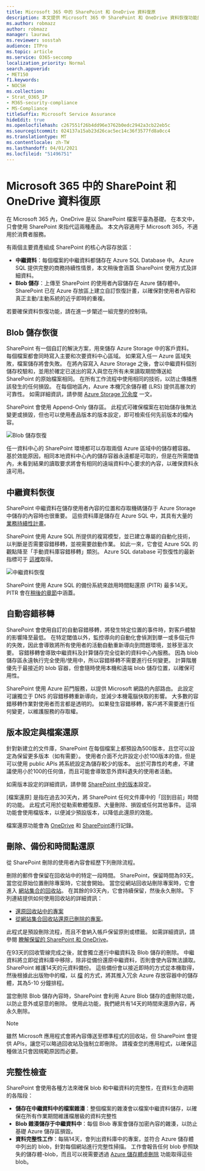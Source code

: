 ```yaml
---
title: Microsoft 365 中的 SharePoint 和 OneDrive 資料復原
description: 本文提供 Microsoft 365 中 SharePoint 和 OneDrive 資料恢復功能的概覽。
ms.author: robmazz
author: robmazz
manager: laurawi
ms.reviewer: sosstah
audience: ITPro
ms.topic: article
ms.service: O365-seccomp
localization_priority: Normal
search.appverid:
- MET150
f1.keywords:
- NOCSH
ms.collection:
- Strat_O365_IP
- M365-security-compliance
- MS-Compliance
titleSuffix: Microsoft Service Assurance
hideEdit: true
ms.openlocfilehash: c267551f26b4dd96e3762b0edc2942a3cb22eb5c
ms.sourcegitcommit: 024137a15ab23d26cac5ec14c36f3577fd8a0cc4
ms.translationtype: MT
ms.contentlocale: zh-TW
ms.lasthandoff: 04/01/2021
ms.locfileid: "51496751"
---
```

# <a name="sharepoint-and-onedrive-data-resiliency-in-microsoft-365"></a>Microsoft 365 中的 SharePoint 和 OneDrive 資料復原

在 Microsoft 365 內，OneDrive 是以 SharePoint 檔案平臺為基礎。 在本文中，只會使用 SharePoint 來指代這兩種產品。 本文內容適用于 Microsoft 365，不適用於消費者服務。

有兩個主要資產組成 SharePoint 的核心內容存放區：

- **中繼資料**：每個檔案的中繼資料都儲存在 Azure SQL Database 中。 Azure SQL 提供完整的商務持續性情景，本文稍後會涵蓋 SharePoint 使用方式及詳細資料。
- **Blob 儲存**：上傳至 SharePoint 的使用者內容儲存在 Azure 儲存體中。 SharePoint 已在 Azure 存放區上建立自訂恢復計畫，以確保對使用者內容和真正主動/主動系統的近乎即時的重複。

若要確保資料恢復功能，請在進一步闡述一組完整的控制項。

## <a name="blob-storage-resilience"></a>Blob 儲存恢復

SharePoint 有一個自訂的解決方案，用來儲存 Azure Storage 中的客戶資料。 每個檔案都會同時寫入主要和次要資料中心區域。 如果寫入任一 Azure 區域失敗，檔案儲存將會失敗。 在將內容寫入 Azure Storage 之後，會以中繼資料個別儲存校驗和，並用於確定已送出的寫入與您在所有未來讀取期間傳送給 SharePoint 的原始檔案相同。 在所有工作流程中使用相同的技術，以防止傳播應該發生的任何損毀。 在每個地區內，Azure 本機冗余儲存體 (LRS) 提供高層次的可靠性。 如需詳細資訊，請參閱 [Azure Storage 冗余度](/azure/storage/common/storage-redundancy-lrs) 一文。

SharePoint 會使用 Append-Only 儲存區。 此程式可確保檔案在初始儲存後無法變更或損毀，但也可以使用產品版本的版本設定，即可檢索任何先前版本的檔內容。

![Blob 儲存恢復](../media/assurance-blob-storage-resiliency-diagram.png)

任一資料中心的 SharePoint 環境都可以存取兩個 Azure 區域中的儲存體容器。 基於效能原因，相同本地資料中心內的儲存容器永遠都是可取的，但是在所需閾值內，未看到結果的讀取要求將會有相同的遠端資料中心要求的內容，以確保資料永遠可用。

## <a name="metadata-resilience"></a>中繼資料恢復

SharePoint 中繼資料在儲存使用者內容的位置和存取機碼儲存于 Azure Storage 中儲存的內容時也很重要。 這些資料庫是儲存在 Azure SQL 中，其具有大量的 [業務持續性計畫](/azure/sql-database/sql-database-business-continuity)。

SharePoint 使用 Azure SQL 所提供的複寫模型，並已建立專屬的自動化技術，以判斷是否需要容錯移轉，並視需要啟動作業。 如此一來，它會從 Azure SQL 的觀點降至「手動資料庫容錯移轉」類別。 Azure SQL database 可恢復性的最新指標可于 [這裡](/azure/azure-sql/database/business-continuity-high-availability-disaster-recover-hadr-overview#recover-a-database-to-the-existing-server)取得。

![中繼資料恢復](../media/assurance-metadata-resiliency-diagram.png)

SharePoint 使用 Azure SQL 的備份系統來啟用時間點還原 (PITR) 最多14天。 PITR 會在[稍後的章節](#deletion-backup-and-point-in-time-restore)中涵蓋。

## <a name="automated-failover"></a>自動容錯移轉

SharePoint 會使用自訂的自動容錯移轉，將發生特定位置的事件時，對客戶體驗的影響降至最低。 在特定閾值以外，監控導向的自動化會偵測到單一或多個元件的失敗，因此會導致將所有使用者的活動自動重新導向到問題環境，並移至溫次要。 容錯移轉會導致中繼資料及計算儲存完全從新的資料中心內服務。 因為 blob 儲存區永遠執行完全使用/使用中，所以容錯移轉不需要進行任何變更。 計算階層優先于最接近的 blob 容器，但會隨時使用本機和遠端 blob 儲存位置，以確保可用性。

SharePoint 使用 Azure 前門服務，以提供 Microsoft 網路的內部路由。 此設定可讓獨立于 DNS 的容錯移轉重新導向，並減少本機電腦快取的影響。 大多數的容錯移轉作業對使用者而言都是透明的。 如果發生容錯移轉，客戶將不需要進行任何變更，以維護服務的存取權。

## <a name="versioning-and-files-restore"></a>版本設定與檔案還原

針對新建立的文件庫，SharePoint 在每個檔案上都預設為500版本，且您可以設定為保留更多版本（如有需要）。 使用者介面不允許設定小於100版本的值，但是可以使用 public APIs 將系統設定為儲存較少的版本。 出於可靠性的考慮，不建議使用小於100的任何值，而且可能會導致意外資料遺失的使用者活動。

如需版本設定的詳細資訊，請參閱 [SharePoint 中的版本](/microsoft-365/community/versioning-basics-best-practices)設定。

[檔案還原] 是指在過去30天內，將 SharePoint 任何文件庫中的「回到目前」時間的功能。 此程式可用於從勒索軟體復原、大量刪除、損毀或任何其他事件。 這項功能會使用檔版本，以便減少預設版本，以降低此還原的效能。

檔案還原功能會為 [OneDrive](https://support.office.com/article/restore-your-onedrive-fa231298-759d-41cf-bcd0-25ac53eb8a15) 和 [SharePoint](https://support.office.com/article/Restore-a-document-library-317791c3-8bd0-4dfd-8254-3ca90883d39a)進行記錄。

## <a name="deletion-backup-and-point-in-time-restore"></a>刪除、備份和時間點還原

從 SharePoint 刪除的使用者內容會經歷下列刪除流程。

刪除的郵件會保留在回收站中的特定一段時間。 SharePoint，保留時間為93天。 當您從原始位置刪除專案時，它就會開始。 當您從網站回收站刪除專案時，它會進入 [網站集合的回收站](https://support.office.com/article/restore-deleted-items-from-the-site-collection-recycle-bin-5fa924ee-16d7-487b-9a0a-021b9062d14b)。 在其餘的93天內，它會持續保留，然後永久刪除。 下列連結提供如何使用回收站的詳細資訊：

- [還原回收站中的專案](https://support.office.com/article/Restore-items-in-the-Recycle-Bin-of-a-SharePoint-site-6df466b6-55f2-4898-8d6e-c0dff851a0be)
- [從網站集合回收站還原已刪除的專案](https://support.office.com/article/Restore-deleted-items-from-the-site-collection-recycle-bin-5fa924ee-16d7-487b-9a0a-021b9062d14b)。

此程式是預設刪除流程，而且不會納入帳戶保留原則或標籤。 如需詳細資訊，請參閱 [瞭解保留的 SharePoint 和 OneDrive](/microsoft-365/compliance/retention-policies-sharepoint)。

在93天的回收管線完成之後，就會獨立進行中繼資料及 Blob 儲存的刪除。 中繼資料將立即從資料庫中移除，除非從備份還原中繼資料，否則會使內容無法讀取。 SharePoint 維護14天的元資料備份。 這些備份會以接近即時的方式從本機取得，然後根據此出版物中的檔，以 [檔](/azure/sql-database/sql-database-automated-backups) 的方式，將其推入冗余 Azure 存放容器中的儲存體，其為5-10 分鐘排程。

當您刪除 Blob 儲存內容時，SharePoint 會利用 Azure Blob 儲存的虛刪除功能，以防止意外或惡意的刪除。 使用此功能，我們總共有14天的時間來還原內容，再永久刪除。

>[!Note]
>雖然 Microsoft 應用程式會將內容傳送至標準程式的回收站，但 SharePoint 會提供 APIs，讓您可以略過回收站及強制立即刪除。 請複查您的應用程式，以確保這種做法只會因規範原因而必要。

## <a name="integrity-checks"></a>完整性檢查

SharePoint 會使用各種方法來確保 blob 和中繼資料的完整性，在資料生命週期的各階段：

- **儲存在中繼資料中的檔案雜湊**：整個檔案的雜湊會以檔案中繼資料儲存，以確保在所有作業期間維護檔層級的資料完整性
- **Blob 雜湊儲存于中繼資料中**：每個 Blob 專案會儲存加密內容的雜湊，以防止基礎 Azure 儲存區損毀。
- **資料完整性工作**：每隔14天，會列出資料庫中的專案，並符合 Azure 儲存體中列出的 blob，針對每個網站進行完整性掃描。 工作會報告任何 blob 參照缺失的儲存體-blob，而且可以視需要透過 [Azure 儲存體虛刪除](/azure/storage/blobs/soft-delete-blob-overview) 功能取得這些 blob。
